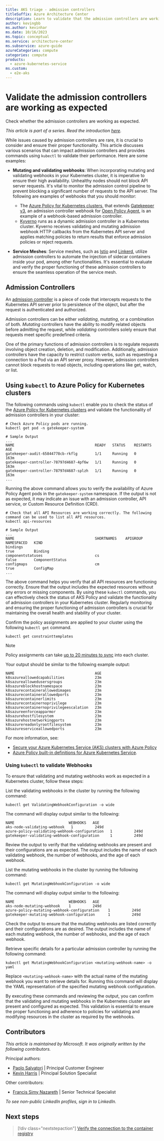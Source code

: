 ```yaml
---
title: AKS triage - admission controllers
titleSuffix: Azure Architecture Center
description: Learn to validate that the admission controllers are working as expected, as part of a triage step for Azure Kubernetes Service (AKS) clusters.
author: kevingbb
ms.author: kevinhar
ms.date: 10/16/2023
ms.topic: conceptual
ms.service: architecture-center
ms.subservice: azure-guide
azureCategories: compute
categories: compute
products:
  - azure-kubernetes-service
ms.custom:
  - e2e-aks
---
```


# Validate the admission controllers are working as expected

Check whether the admission controllers are working as expected.

_This article is part of a series. Read the introduction [here](aks-triage-practices.md)._

While issues caused by admission controllers are rare, it is crucial to consider and ensure their proper functionality. This article discusses various scenarios that can impact admission controllers and provides commands using `kubectl` to validate their performance. Here are some examples:

- **Mutating and validating webhooks**: When incorporating mutating and validating webhooks in your Kubernetes cluster, it is imperative to ensure their high availability. Unhealthy nodes should not block API server requests. It's vital to monitor the admission control pipeline to prevent blocking a significant number of requests to the API server. The following are examples of webhooks that you should monitor:

  - The [Azure Policy for Kubernetes clusters](/azure/governance/policy/concepts/policy-for-kubernetes), that extends [Gatekeeper v3](https://open-policy-agent.github.io/gatekeeper), an admission controller webhook for [Open Policy Agent](https://www.openpolicyagent.org/), is an example of a webhook-based admission controller. 
  - [Kyverno](https://kyverno.io/) runs as a dynamic admission controller in a Kubernetes cluster. Kyverno receives validating and mutating admission webhook HTTP callbacks from the Kubernetes API server and applies matching policies to return results that enforce admission policies or reject requests. 
- **Service Meshes**: Service meshes, such as [Istio](https://istio.io/) and [Linkerd](https://linkerd.io/), utilize admission controllers to automate the injection of sidecar containers inside your pod, among other functionalities. It's essential  to evaluate and verify the proper functioning of these admission controllers to ensure the seamless operation of the service mesh.

## Admission Controllers

An [admission controller](https://kubernetes.io/docs/reference/access-authn-authz/admission-controllers/) is a piece of code that intercepts requests to the Kubernetes API server prior to persistence of the object, but after the request is authenticated and authorized.

Admission controllers can be either *validating*, *mutating*, or a combination of both. *Mutating* controllers have the ability to modify related objects before admitting the request, while *validating* controllers solely ensure that requests meet specific predefined criteria.

One of the primary functions of admission controllers is to regulate requests involving object creation, deletion, and modification. Additionally, admission controllers have the capacity to restrict custom verbs, such as requesting a connection to a Pod via an API server proxy. However, admission controllers cannot block requests to read objects, including operations like get, watch, or list.

## Using `kubectl` to Azure Policy for Kubernetes clusters

The following commands using `kubectl` enable you to check the status of the [Azure Policy for Kubernetes clusters](/azure/governance/policy/concepts/policy-for-kubernetes) and validate the functionality of admission controllers in your cluster:

```console
# Check Azure Policy pods are running.
kubectl get pod -n gatekeeper-system

# Sample Output
...
NAME                                     READY   STATUS    RESTARTS   AGE
gatekeeper-audit-65844778cb-rkflg        1/1     Running   0          163m
gatekeeper-controller-78797d4687-4pf6w   1/1     Running   0          163m
gatekeeper-controller-78797d4687-splzh   1/1     Running   0          163m
...
```

Running the above command allows you to verify the availability of Azure Policy Agent pods in the `gatekeeper-system` namespace. If the output is not as expected, it may indicate an issue with an admission controller, API service, or Custom Resource Definition (CRD).

```console
# Check that all API Resources are working correctly. The following command can be used to list all API resources.
kubectl api-resources

# Sample Output
...
NAME                                     SHORTNAMES    APIGROUP                       NAMESPACED   KIND
bindings                                                                              true         Binding
componentstatuses                        cs                                           false        ComponentStatus
configmaps                               cm                                           true         ConfigMap
...
```

The above command helps you verify that all API resources are functioning correctly. Ensure that the output includes the expected resources without any errors or missing components. By using these `kubectl` commands, you can effectively check the status of AKS Policy and validate the functionality of admission controllers in your Kubernetes cluster. Regularly monitoring and ensuring the proper functioning of admission controllers is crucial for maintaining the overall health and stability of your cluster.

Confirm the policy assignments are applied to your cluster using the following `kubectl get` command.

```console
kubectl get constrainttemplates
```

> [!NOTE]
> Policy assignments can take [up to 20 minutes to sync](/azure/governance/policy/concepts/policy-for-kubernetes#assign-a-policy-definition) into each cluster.

Your output should be similar to the following example output:

```output
NAME                                     AGE
k8sazureallowedcapabilities              23m
k8sazureallowedusersgroups               23m
k8sazureblockhostnamespace               23m
k8sazurecontainerallowedimages           23m
k8sazurecontainerallowedports            23m
k8sazurecontainerlimits                  23m
k8sazurecontainernoprivilege             23m
k8sazurecontainernoprivilegeescalation   23m
k8sazureenforceapparmor                  23m
k8sazurehostfilesystem                   23m
k8sazurehostnetworkingports              23m
k8sazurereadonlyrootfilesystem           23m
k8sazureserviceallowedports              23m
```

For more information, see:

- [Secure your Azure Kubernetes Service (AKS) clusters with Azure Policy](/azure/aks/use-azure-policy)
- [Azure Policy built-in definitions for Azure Kubernetes Service](/azure/aks/policy-reference).

### Using `kubectl` to validate Webhooks

To ensure that validating and mutating webhooks work as expected in a Kubernetes cluster, follow these steps:

List the validating webhooks in the cluster by running the following command:

```console
kubectl get ValidatingWebhookConfiguration -o wide
```

  The command will display output similar to the following:

```output
NAME                         WEBHOOKS   AGE
aks-node-validating-webhook   1          249d
azure-policy-validating-webhook-configuration   1          249d
gatekeeper-validating-webhook-configuration     1          249d
```

Review the output to verify that the validating webhooks are present and their configurations are as expected. The output includes the name of each validating webhook, the number of webhooks, and the age of each webhook.

List the mutating webhooks in the cluster by running the following command:

```console
kubectl get MutatingWebhookConfiguration -o wide
```

The command will display output similar to the following:

```output
NAME                         WEBHOOKS   AGE
aks-node-mutating-webhook    1          249d
azure-policy-mutating-webhook-configuration    1          249d
gatekeeper-mutating-webhook-configuration      1          249d
```

Check the output to ensure that the mutating webhooks are listed correctly and their configurations are as desired. The output includes the name of each mutating webhook, the number of webhooks, and the age of each webhook.

Retrieve specific details for a particular admission controller by running the following command:

```console
kubectl get MutatingWebhookConfiguration <mutating-webhook-name> -o yaml
```

Replace `<mutating-webhook-name>` with the actual name of the mutating webhook you want to retrieve details for. Running this command will display the YAML representation of the specified mutating webhook configuration.

By executing these commands and reviewing the output, you can confirm that the validating and mutating webhooks in the Kubernetes cluster are present and configured as expected. This validation is essential to ensure the proper functioning and adherence to policies for validating and modifying resources in the cluster as required by the webhooks.

## Contributors

*This article is maintained by Microsoft. It was originally written by the following contributors.*

Principal authors:

- [Paolo Salvatori](https://www.linkedin.com/in/paolo-salvatori) | Principal Customer Engineer
- [Kevin Harris](https://www.linkedin.com/in/kevbhar) | Principal Solution Specialist

Other contributors:

- [Francis Simy Nazareth](https://www.linkedin.com/in/francis-simy-nazereth-971440a) | Senior Technical Specialist

*To see non-public LinkedIn profiles, sign in to LinkedIn.*

## Next steps

> [!div class="nextstepaction"]
> [Verify the connection to the container registry](aks-triage-container-registry.md)
